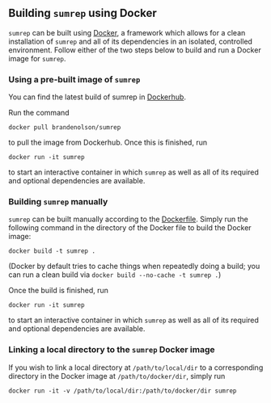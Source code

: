 ## Building `sumrep` using Docker

`sumrep` can be built using [Docker](https://www.docker.com), a framework which allows for a clean installation of `sumrep` and all of its dependencies in an isolated, controlled environment.
Follow either of the two steps below to build and run a Docker image for `sumrep`.

### Using a pre-built image of `sumrep`
You can find the latest build of sumrep in [Dockerhub](https://hub.docker.com/r/brandenolson/sumrep).

Run the command

```
docker pull brandenolson/sumrep
```

to pull the image from Dockerhub.
Once this is finished, run

```
docker run -it sumrep
```

to start an interactive container in which `sumrep` as well as all of its required and optional dependencies are available.

### Building `sumrep` manually
`sumrep` can be built manually according to the [Dockerfile](../Dockerfile).
Simply run the following command in the directory of the Docker file to build the Docker image:

```
docker build -t sumrep .
```

(Docker by default tries to cache things when repeatedly doing a build; you can run a clean build via `docker build --no-cache -t sumrep .`)

Once the build is finished, run

```
docker run -it sumrep
```

to start an interactive container in which `sumrep` as well as all of its required and optional dependencies are available.

### Linking a local directory to the `sumrep` Docker image
If you wish to link a local directory at `/path/to/local/dir` to a corresponding directory in the Docker image at `/path/to/docker/dir`, simply run

```
docker run -it -v /path/to/local/dir:/path/to/docker/dir sumrep
```
